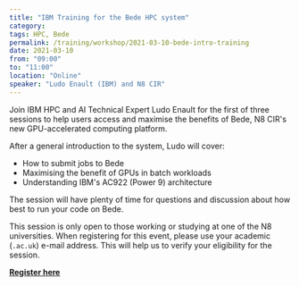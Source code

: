 ```yaml
---
title: "IBM Training for the Bede HPC system"
category:
tags: HPC, Bede
permalink: /training/workshop/2021-03-10-bede-intro-training
date: 2021-03-10
from: "09:00"
to: "11:00"
location: "Online"
speaker: "Ludo Enault (IBM) and N8 CIR"
---
```


Join IBM HPC and AI Technical Expert Ludo Enault for the first of three sessions to help users access and maximise the benefits of Bede, N8 CIR's new GPU-accelerated computing platform.

After a general introduction to the system, Ludo will cover:

  * How to submit jobs to Bede
  * Maximising the benefit of GPUs in batch workloads
  * Understanding IBM's AC922 (Power 9) architecture

The session will have plenty of time for questions and discussion about how best to run your code on Bede.

This session is only open to those working or studying at one of the N8 universities.
When registering for this event, please use your academic (`.ac.uk`) e-mail address.
This will help us to verify your eligibility for the session.

**[Register here](https://www.eventbrite.co.uk/e/ibm-training-for-bede-session-1-tickets-142835979259)**
